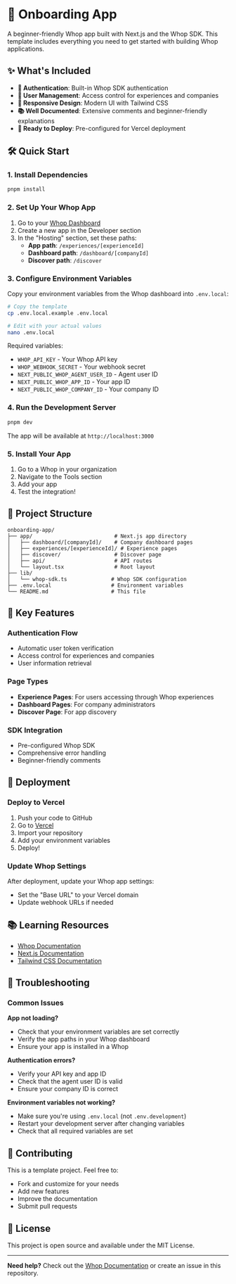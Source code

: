# 🚀 Onboarding App

A beginner-friendly Whop app built with Next.js and the Whop SDK. This template includes everything you need to get started with building Whop applications.

## ✨ What's Included

- **🔐 Authentication**: Built-in Whop SDK authentication
- **👥 User Management**: Access control for experiences and companies
- **📱 Responsive Design**: Modern UI with Tailwind CSS
- **📚 Well Documented**: Extensive comments and beginner-friendly explanations
- **🚀 Ready to Deploy**: Pre-configured for Vercel deployment

## 🛠️ Quick Start

### 1. Install Dependencies

```bash
pnpm install
```

### 2. Set Up Your Whop App

1. Go to your [Whop Dashboard](https://whop.com/dashboard/developer/)
2. Create a new app in the Developer section
3. In the "Hosting" section, set these paths:
   - **App path**: `/experiences/[experienceId]`
   - **Dashboard path**: `/dashboard/[companyId]`
   - **Discover path**: `/discover`

### 3. Configure Environment Variables

Copy your environment variables from the Whop dashboard into `.env.local`:

```bash
# Copy the template
cp .env.local.example .env.local

# Edit with your actual values
nano .env.local
```

Required variables:
- `WHOP_API_KEY` - Your Whop API key
- `WHOP_WEBHOOK_SECRET` - Your webhook secret
- `NEXT_PUBLIC_WHOP_AGENT_USER_ID` - Agent user ID
- `NEXT_PUBLIC_WHOP_APP_ID` - Your app ID
- `NEXT_PUBLIC_WHOP_COMPANY_ID` - Your company ID

### 4. Run the Development Server

```bash
pnpm dev
```

The app will be available at `http://localhost:3000`

### 5. Install Your App

1. Go to a Whop in your organization
2. Navigate to the Tools section
3. Add your app
4. Test the integration!

## 📁 Project Structure

```
onboarding-app/
├── app/                          # Next.js app directory
│   ├── dashboard/[companyId]/    # Company dashboard pages
│   ├── experiences/[experienceId]/ # Experience pages
│   ├── discover/                 # Discover page
│   ├── api/                      # API routes
│   └── layout.tsx                # Root layout
├── lib/
│   └── whop-sdk.ts              # Whop SDK configuration
├── .env.local                   # Environment variables
└── README.md                    # This file
```

## 🔧 Key Features

### Authentication Flow
- Automatic user token verification
- Access control for experiences and companies
- User information retrieval

### Page Types
- **Experience Pages**: For users accessing through Whop experiences
- **Dashboard Pages**: For company administrators
- **Discover Page**: For app discovery

### SDK Integration
- Pre-configured Whop SDK
- Comprehensive error handling
- Beginner-friendly comments

## 🚀 Deployment

### Deploy to Vercel

1. Push your code to GitHub
2. Go to [Vercel](https://vercel.com/new)
3. Import your repository
4. Add your environment variables
5. Deploy!

### Update Whop Settings

After deployment, update your Whop app settings:
- Set the "Base URL" to your Vercel domain
- Update webhook URLs if needed

## 📚 Learning Resources

- [Whop Documentation](https://dev.whop.com/introduction)
- [Next.js Documentation](https://nextjs.org/docs)
- [Tailwind CSS Documentation](https://tailwindcss.com/docs)

## 🐛 Troubleshooting

### Common Issues

**App not loading?**
- Check that your environment variables are set correctly
- Verify the app paths in your Whop dashboard
- Ensure your app is installed in a Whop

**Authentication errors?**
- Verify your API key and app ID
- Check that the agent user ID is valid
- Ensure your company ID is correct

**Environment variables not working?**
- Make sure you're using `.env.local` (not `.env.development`)
- Restart your development server after changing variables
- Check that all required variables are set

## 🤝 Contributing

This is a template project. Feel free to:
- Fork and customize for your needs
- Add new features
- Improve the documentation
- Submit pull requests

## 📄 License

This project is open source and available under the MIT License.

---

**Need help?** Check out the [Whop Documentation](https://dev.whop.com) or create an issue in this repository.
